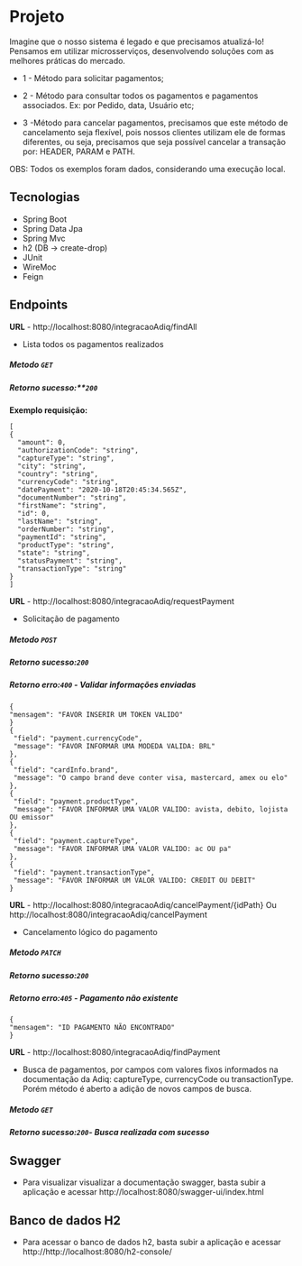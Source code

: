 
# Projeto 

Imagine que o nosso sistema é legado e que precisamos atualizá-lo! Pensamos em
utilizar microsserviços, desenvolvendo soluções com as melhores práticas do
mercado.

- 1 -  Método para solicitar pagamentos;

- 2 - Método para consultar todos os pagamentos e
pagamentos associados. Ex: por Pedido, data, Usuário etc;

- 3 -Método para cancelar pagamentos, precisamos que este
método de cancelamento seja flexível, pois nossos clientes utilizam ele de
formas diferentes, ou seja, precisamos que seja possível cancelar a
transação por: HEADER, PARAM e PATH.

OBS: Todos os exemplos foram dados, considerando uma execução local.

## Tecnologias
 - Spring Boot
 - Spring Data Jpa
 - Spring Mvc
 - h2 (DB -> create-drop)
 - JUnit
 - WireMoc
 - Feign
 
## Endpoints


**URL** -  http://localhost:8080/integracaoAdiq/findAll
 - Lista todos os pagamentos realizados
##### Metodo `GET`
##### Retorno sucesso:**`200`
 
**Exemplo requisição:**
  ```
[
  {
    "amount": 0,
    "authorizationCode": "string",
    "captureType": "string",
    "city": "string",
    "country": "string",
    "currencyCode": "string",
    "datePayment": "2020-10-18T20:45:34.565Z",
    "documentNumber": "string",
    "firstName": "string",
    "id": 0,
    "lastName": "string",
    "orderNumber": "string",
    "paymentId": "string",
    "productType": "string",
    "state": "string",
    "statusPayment": "string",
    "transactionType": "string"
  }
]
```

**URL** -  http://localhost:8080/integracaoAdiq/requestPayment
 - Solicitação de pagamento
##### Metodo `POST`
##### Retorno sucesso:`200`
##### Retorno erro:`400` - _Validar informações enviadas_
   ```
  {
  "mensagem": "FAVOR INSERIR UM TOKEN VALIDO"
  }
  {
    "field": "payment.currencyCode",
    "message": "FAVOR INFORMAR UMA MODEDA VALIDA: BRL"
  },
  {
    "field": "cardInfo.brand",
    "message": "O campo brand deve conter visa, mastercard, amex ou elo"
  },
  {
    "field": "payment.productType",
    "message": "FAVOR INFORMAR UMA VALOR VALIDO: avista, debito, lojista OU emissor"
  },
  {
    "field": "payment.captureType",
    "message": "FAVOR INFORMAR UMA VALOR VALIDO: ac OU pa"
  },
  {
    "field": "payment.transactionType",
    "message": "FAVOR INFORMAR UM VALOR VALIDO: CREDIT OU DEBIT"
  }
```

**URL** -  http://localhost:8080/integracaoAdiq/cancelPayment/{idPath} Ou http://localhost:8080/integracaoAdiq/cancelPayment

 
 - Cancelamento lógico do pagamento
##### Metodo `PATCH`
##### Retorno sucesso:`200`
##### Retorno erro:`405` - _Pagamento não existente_
   ```
  {
  "mensagem": "ID PAGAMENTO NÃO ENCONTRADO"
 }
  
```

**URL** -  http://localhost:8080/integracaoAdiq/findPayment
 - Busca de pagamentos, por campos com valores fixos informados na documentação da Adiq: captureType, currencyCode ou transactionType. Porém método é aberto a adição de novos campos de busca.
 

##### Metodo `GET`
##### Retorno sucesso:`200`- _Busca realizada com sucesso_

## Swagger
 - Para visualizar visualizar a documentação swagger, basta subir a aplicação e acessar http://localhost:8080/swagger-ui/index.html 

## Banco de dados H2
 - Para acessar o banco de dados h2, basta subir a aplicação e acessar http://http://localhost:8080/h2-console/ 

